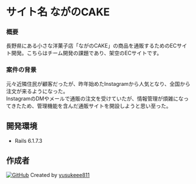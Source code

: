 # サイト名 ながのCAKE

### 概要
長野県にある小さな洋菓子店「ながのCAKE」の商品を通販するためのECサイト開発。こちらはチーム開発の課題であり、架空のECサイトです。

### 案件の背景
元々近隣住民が顧客だったが、昨年始めたInstagramから人気となり、全国から注文が来るようになった。<br>
InstagramのDMやメールで通販の注文を受けていたが、情報管理が煩雑になってきたため、管理機能を含んだ通販サイトを開設しようと思い至った。

## 開発環境
- Rails 6.1.7.3

## 作成者
[![GitHub](https://img.shields.io/badge/Created%20by-yusukeee811-blue?logo=github)](https://github.com/yusukeee811) Created by [yusukeee811](https://github.com/yusukeee811)